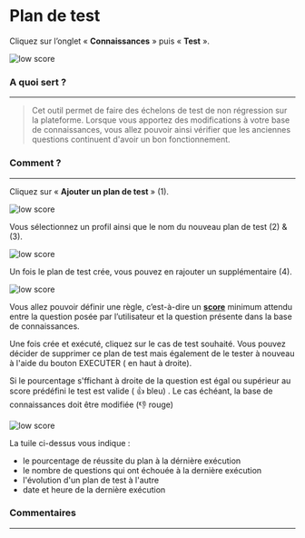 # Plan de test

Cliquez sur l’onglet « **Connaissances** » puis « **Test** ».

<div class="image_center">
  <img :src="$withBase('/assets/img/fr/connaissances/plan_de_test1.png')" alt="low score">
</div>



### A quoi sert ?
---
>Cet outil permet de faire des échelons de test de non régression sur la plateforme. Lorsque vous apportez des modifications à votre base de connaissances, vous allez pouvoir ainsi vérifier que les anciennes questions continuent d'avoir un bon fonctionnement.


### Comment ?
---
Cliquez sur « **Ajouter un plan de test** » (1).

<div class="image_center">
  <img :src="$withBase('/assets/img/fr/connaissances/plan_de_test2.png')" alt="low score">
</div>



Vous sélectionnez un profil ainsi que le nom du nouveau plan de test (2) & (3).

<div class="image_center">
  <img :src="$withBase('/assets/img/fr/connaissances/plan_de_test3.png')" alt="low score">
</div>



Un fois le plan de test crée, vous pouvez en rajouter un supplémentaire (4).

<div class="image_center">
  <img :src="$withBase('/assets/img/fr/connaissances/plan_de_test4.png')" alt="low score">
</div>



Vous allez pouvoir définir une règle, c’est-à-dire un [**score**](/fr/chatbot/boite_de_reception.html) minimum attendu entre la question posée par l’utilisateur et la question présente dans la base de connaissances.

Une fois crée et exécuté, cliquez sur le cas de test souhaité. Vous pouvez décider de supprimer ce plan de test mais également de le tester à nouveau à l'aide du bouton EXECUTER ( en haut à droite).

Si le pourcentage s'ffichant à droite de la question est égal ou supérieur au score prédéfini le test est valide ( 👍 bleu) . Le cas échéant, la base de connaissances doit être modifiée (👎 rouge)

<div class="image_center">
  <img :src="$withBase('/assets/img/fr/connaissances/plan_de_test5.png')" alt="low score">
</div>

La tuile ci-dessus vous indique :

* le pourcentage de réussite du plan à la dérnière exécution
* le nombre de questions qui ont échouée à la dernière exécution
* l'évolution d'un plan de test à l'autre
* date et heure de la dernière exécution


### Commentaires
---
<div id="disqus_thread"></div>

<script>


export default {
  mounted () {
    var disqus_config = function () {
      this.page.url = "https://docs.witivio.com";  // Replace PAGE_URL with your page's canonical URL variable
      this.page.identifier = "witivio_16"; // Replace PAGE_IDENTIFIER with your page's unique identifier variable
    };

(function() { // DON'T EDIT BELOW THIS LINE
var d = document, s = d.createElement('script');
s.src = 'https://docs-witivio.disqus.com/embed.js';
s.setAttribute('data-timestamp', +new Date());
(d.head || d.body).appendChild(s);
})();
  }
}
</script>